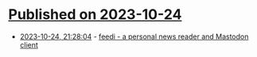 # [Published on 2023-10-24](index.md)

* [2023-10-24, 21:28:04](https://lobste.rs/s/nzepwd/feedi_personal_news_reader_mastodon) - [feedi - a personal news reader and Mastodon client](https://github.com/facundoolano/feedi)
